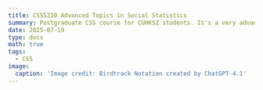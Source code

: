 ```yaml
---
title: CSS5210 Advanced Topics in Social Statistics
summary: Postgraduate CSS course for CUHKSZ students. It's a very advanced course targeting PhD students who have heavy needs of complex modeling.
date: 2025-07-19
type: docs
math: true
tags:
  - CSS
image:
  caption: 'Image credit: Birdtrack Notation created by ChatGPT-4.1'
---
```



